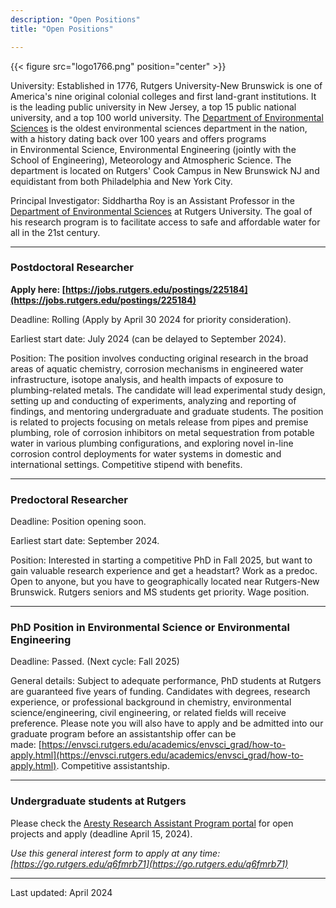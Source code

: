 ```yaml
---
description: "Open Positions"
title: "Open Positions"

---
```


{{< figure src="logo1766.png" position="center" >}}

University: Established in 1776, Rutgers University-New Brunswick is one of America's nine original colonial colleges and first land-grant institutions. It is the leading public university in New Jersey, a top 15 public national university, and a top 100 world university. The [Department of Environmental Sciences](https://envsci.rutgers.edu/) is the oldest environmental sciences department in the nation, with a history dating back over 100 years and offers programs in Environmental Science, Environmental Engineering (jointly with the School of Engineering), Meteorology and Atmospheric Science. The department is located on Rutgers' Cook Campus in New Brunswick NJ and equidistant from both Philadelphia and New York City.

Principal Investigator: Siddhartha Roy is an Assistant Professor in the [Department of Environmental Sciences](https://envsci.rutgers.edu/) at Rutgers University. The goal of his research program is to facilitate access to safe and affordable water for all in the 21st century.

------

### Postdoctoral Researcher

**Apply here: [https://jobs.rutgers.edu/postings/225184](https://jobs.rutgers.edu/postings/225184)**

Deadline: Rolling (Apply by April 30 2024 for priority consideration).

Earliest start date: July 2024 (can be delayed to September 2024).

Position: The position involves conducting original research in the broad areas of aquatic chemistry, corrosion mechanisms in engineered water infrastructure, isotope analysis, and health impacts of exposure to plumbing-related metals. The candidate will lead experimental study design, setting up and conducting of experiments, analyzing and reporting of findings, and mentoring undergraduate and graduate students. The position is related to projects focusing on metals release from pipes and premise plumbing, role of corrosion inhibitors on metal sequestration from potable water in various plumbing configurations, and exploring novel in-line corrosion control deployments for water systems in domestic and international settings. Competitive stipend with benefits.

------

### Predoctoral Researcher

Deadline: Position opening soon.

Earliest start date: September 2024.

Position: Interested in starting a competitive PhD in Fall 2025, but want to gain valuable research experience and get a headstart? Work as a predoc. Open to anyone, but you have to geographically located near Rutgers-New Brunswick. Rutgers seniors and MS students get priority. Wage position.

------

### PhD Position in Environmental Science or Environmental Engineering

Deadline: Passed. (Next cycle: Fall 2025)

General details: Subject to adequate performance, PhD students at Rutgers are guaranteed five years of funding. Candidates with degrees, research experience, or professional background in chemistry, environmental science/engineering, civil engineering, or related fields will receive preference. Please note you will also have to apply and be admitted into our graduate program before an assistantship offer can be made: [https://envsci.rutgers.edu/academics/envsci_grad/how-to-apply.html](https://envsci.rutgers.edu/academics/envsci_grad/how-to-apply.html). Competitive assistantship. 

------

### Undergraduate students at Rutgers

Please check the [Aresty Research Assistant Program portal](https://aresty.rutgers.edu/programs/research-assistant-program) for open projects and apply (deadline April 15, 2024).  

*Use this general interest form to apply at any time: [https://go.rutgers.edu/q6fmrb71](https://go.rutgers.edu/q6fmrb71)*

------

Last updated: April 2024
